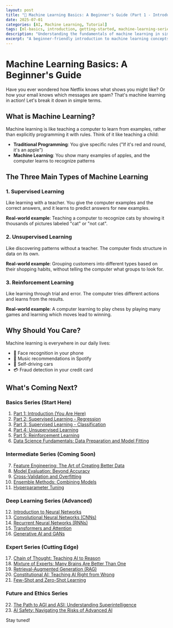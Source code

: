 ```yaml
---
layout: post
title: "🤖 Machine Learning Basics: A Beginner's Guide (Part 1 - Introduction)"
date: 2025-07-01
categories: [AI, Machine Learning, Tutorial]
tags: [ml-basics, introduction, getting-started, machine-learning-series]
description: "Understanding the fundamentals of machine learning in simple terms."
excerpt: "A beginner-friendly introduction to machine learning concepts, explained with real-world examples and minimal technical jargon."
---
```


# Machine Learning Basics: A Beginner's Guide

Have you ever wondered how Netflix knows what shows you might like? Or how your email knows which messages are spam? That's machine learning in action! Let's break it down in simple terms.

## What is Machine Learning?

Machine learning is like teaching a computer to learn from examples, rather than explicitly programming it with rules. Think of it like teaching a child:

- **Traditional Programming**: You give specific rules ("If it's red and round, it's an apple")
- **Machine Learning**: You show many examples of apples, and the computer learns to recognize patterns

## The Three Main Types of Machine Learning

### 1. Supervised Learning
Like learning with a teacher. You give the computer examples and the correct answers, and it learns to predict answers for new examples.

**Real-world example**: Teaching a computer to recognize cats by showing it thousands of pictures labeled "cat" or "not cat".

### 2. Unsupervised Learning
Like discovering patterns without a teacher. The computer finds structure in data on its own.

**Real-world example**: Grouping customers into different types based on their shopping habits, without telling the computer what groups to look for.

### 3. Reinforcement Learning
Like learning through trial and error. The computer tries different actions and learns from the results.

**Real-world example**: A computer learning to play chess by playing many games and learning which moves lead to winning.

## Why Should You Care?

Machine learning is everywhere in our daily lives:
- 📱 Face recognition in your phone
- 🎵 Music recommendations in Spotify
- 🚗 Self-driving cars
- 💳 Fraud detection in your credit card

## What's Coming Next?

### Basics Series (Start Here)
1. [Part 1: Introduction (You Are Here)](/2025/07/01/machine-learning-basics-introduction.html)
2. [Part 2: Supervised Learning - Regression](/2025/07/01/machine-learning-regression.html)
3. [Part 3: Supervised Learning - Classification](/2025/07/01/machine-learning-classification.html)
4. [Part 4: Unsupervised Learning](/2025/07/01/machine-learning-unsupervised.html)
5. [Part 5: Reinforcement Learning](/2025/07/01/machine-learning-reinforcement.html)
6. [Data Science Fundamentals: Data Preparation and Model Fitting](/2025/07/01/data-science-fundamentals.html)

### Intermediate Series (Coming Soon)
7. [Feature Engineering: The Art of Creating Better Data](/2025/07/02/machine-learning-feature-engineering.html)
8. [Model Evaluation: Beyond Accuracy](/2025/07/02/machine-learning-model-evaluation.html)
9. [Cross-Validation and Overfitting](/2025/07/02/machine-learning-cross-validation.html)
10. [Ensemble Methods: Combining Models](/2025/07/02/machine-learning-ensemble-methods.html)
11. [Hyperparameter Tuning](/2025/07/02/machine-learning-hyperparameter-tuning.html)

### Deep Learning Series (Advanced)
12. [Introduction to Neural Networks](/2025/07/03/deep-learning-neural-networks.html)
13. [Convolutional Neural Networks (CNNs)](/2025/07/03/deep-learning-cnn.html)
14. [Recurrent Neural Networks (RNNs)](/2025/07/03/deep-learning-rnn.html)
15. [Transformers and Attention](/2025/07/03/deep-learning-transformers.html)
16. [Generative AI and GANs](/2025/07/03/deep-learning-generative-ai.html)

### Expert Series (Cutting Edge)
17. [Chain of Thought: Teaching AI to Reason](/2025/07/04/expert-chain-of-thought.html)
18. [Mixture of Experts: Many Brains Are Better Than One](/2025/07/04/expert-mixture-of-experts.html)
19. [Retrieval-Augmented Generation (RAG)](/2025/07/04/expert-retrieval-augmented-generation.html)
20. [Constitutional AI: Teaching AI Right from Wrong](/2025/07/04/expert-constitutional-ai.html)
21. [Few-Shot and Zero-Shot Learning](/2025/07/04/expert-few-shot-learning.html)

### Future and Ethics Series
22. [The Path to AGI and ASI: Understanding Superintelligence](/2025/07/05/future-superintelligence.html)
23. [AI Safety: Navigating the Risks of Advanced AI](/2025/07/05/ai-safety-risks.html)

Stay tuned!
